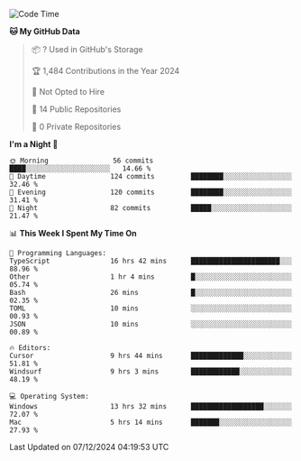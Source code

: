 <!--START_SECTION:waka-->
![Code Time](http://img.shields.io/badge/Code%20Time-6%2C413%20hrs%2041%20mins-blue)

**🐱 My GitHub Data** 

> 📦 ? Used in GitHub's Storage 
 > 
> 🏆 1,484 Contributions in the Year 2024
 > 
> 🚫 Not Opted to Hire
 > 
> 📜 14 Public Repositories 
 > 
> 🔑 0 Private Repositories 
 > 
**I'm a Night 🦉** 

```text
🌞 Morning                56 commits          ████░░░░░░░░░░░░░░░░░░░░░   14.66 % 
🌆 Daytime                124 commits         ████████░░░░░░░░░░░░░░░░░   32.46 % 
🌃 Evening                120 commits         ████████░░░░░░░░░░░░░░░░░   31.41 % 
🌙 Night                  82 commits          █████░░░░░░░░░░░░░░░░░░░░   21.47 % 
```


📊 **This Week I Spent My Time On** 

```text
💬 Programming Languages: 
TypeScript               16 hrs 42 mins      ██████████████████████░░░   88.96 % 
Other                    1 hr 4 mins         █░░░░░░░░░░░░░░░░░░░░░░░░   05.74 % 
Bash                     26 mins             █░░░░░░░░░░░░░░░░░░░░░░░░   02.35 % 
TOML                     10 mins             ░░░░░░░░░░░░░░░░░░░░░░░░░   00.93 % 
JSON                     10 mins             ░░░░░░░░░░░░░░░░░░░░░░░░░   00.89 % 

🔥 Editors: 
Cursor                   9 hrs 44 mins       █████████████░░░░░░░░░░░░   51.81 % 
Windsurf                 9 hrs 3 mins        ████████████░░░░░░░░░░░░░   48.19 % 

💻 Operating System: 
Windows                  13 hrs 32 mins      ██████████████████░░░░░░░   72.07 % 
Mac                      5 hrs 14 mins       ███████░░░░░░░░░░░░░░░░░░   27.93 % 
```


 Last Updated on 07/12/2024 04:19:53 UTC
<!--END_SECTION:waka-->

